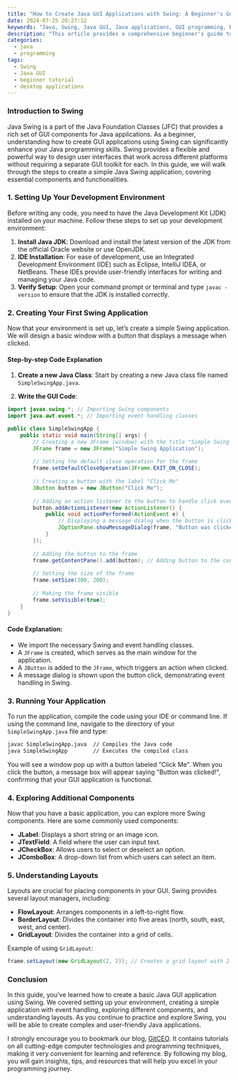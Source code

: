 ```yaml
---
title: "How to Create Java GUI Applications with Swing: A Beginner's Guide"
date: 2024-07-25 20:27:12
keywords: "Java, Swing, Java GUI, Java applications, GUI programming, beginner guide"
description: "This article provides a comprehensive beginner's guide to creating Java GUI applications using Swing. It covers the fundamentals of Swing, the steps to build your first GUI application, and includes numerous examples along with detailed explanations of each step. Learn how to create buttons, text fields, and various other components with complete code snippets. Enhance your Java programming skills and dive into GUI programming, understanding layouts, event handling, and best practices in GUI design with this extensive tutorial."
categories:
  - java
  - programming
tags:
  - Swing
  - Java GUI
  - beginner tutorial
  - desktop applications
---
```


### Introduction to Swing

Java Swing is a part of the Java Foundation Classes (JFC) that provides a rich set of GUI components for Java applications. As a beginner, understanding how to create GUI applications using Swing can significantly enhance your Java programming skills. Swing provides a flexible and powerful way to design user interfaces that work across different platforms without requiring a separate GUI toolkit for each. In this guide, we will walk through the steps to create a simple Java Swing application, covering essential components and functionalities.

<!-- more -->

### 1. Setting Up Your Development Environment

Before writing any code, you need to have the Java Development Kit (JDK) installed on your machine. Follow these steps to set up your development environment:

1. **Install Java JDK**: Download and install the latest version of the JDK from the official Oracle website or use OpenJDK.
2. **IDE Installation**: For ease of development, use an Integrated Development Environment (IDE) such as Eclipse, IntelliJ IDEA, or NetBeans. These IDEs provide user-friendly interfaces for writing and managing your Java code.
3. **Verify Setup**: Open your command prompt or terminal and type `javac -version` to ensure that the JDK is installed correctly.

### 2. Creating Your First Swing Application

Now that your environment is set up, let’s create a simple Swing application. We will design a basic window with a button that displays a message when clicked.

#### Step-by-step Code Explanation

1. **Create a new Java Class**: Start by creating a new Java class file named `SimpleSwingApp.java`.

2. **Write the GUI Code**:
```java
import javax.swing.*; // Importing Swing components
import java.awt.event.*; // Importing event handling classes

public class SimpleSwingApp {
    public static void main(String[] args) {
        // Creating a new JFrame (window) with the title "Simple Swing Application"
        JFrame frame = new JFrame("Simple Swing Application");
        
        // Setting the default close operation for the frame
        frame.setDefaultCloseOperation(JFrame.EXIT_ON_CLOSE);
        
        // Creating a button with the label "Click Me"
        JButton button = new JButton("Click Me");
        
        // Adding an action listener to the button to handle click events
        button.addActionListener(new ActionListener() {
            public void actionPerformed(ActionEvent e) {
                // Displaying a message dialog when the button is clicked
                JOptionPane.showMessageDialog(frame, "Button was clicked!");
            }
        });
        
        // Adding the button to the frame
        frame.getContentPane().add(button); // Adding button to the content pane of the frame
        
        // Setting the size of the frame
        frame.setSize(300, 200);
        
        // Making the frame visible
        frame.setVisible(true);
    }
}
```

#### Code Explanation:
- We import the necessary Swing and event handling classes.
- A `JFrame` is created, which serves as the main window for the application.
- A `JButton` is added to the `JFrame`, which triggers an action when clicked.
- A message dialog is shown upon the button click, demonstrating event handling in Swing.

### 3. Running Your Application

To run the application, compile the code using your IDE or command line. If using the command line, navigate to the directory of your `SimpleSwingApp.java` file and type:
```sh
javac SimpleSwingApp.java  // Compiles the Java code
java SimpleSwingApp        // Executes the compiled class
```

You will see a window pop up with a button labeled "Click Me". When you click the button, a message box will appear saying "Button was clicked!", confirming that your GUI application is functional.

### 4. Exploring Additional Components

Now that you have a basic application, you can explore more Swing components. Here are some commonly used components:

- **JLabel**: Displays a short string or an image icon.
- **JTextField**: A field where the user can input text.
- **JCheckBox**: Allows users to select or deselect an option.
- **JComboBox**: A drop-down list from which users can select an item.

### 5. Understanding Layouts

Layouts are crucial for placing components in your GUI. Swing provides several layout managers, including:

- **FlowLayout**: Arranges components in a left-to-right flow.
- **BorderLayout**: Divides the container into five areas (north, south, east, west, and center).
- **GridLayout**: Divides the container into a grid of cells.

Example of using `GridLayout`:
```java
frame.setLayout(new GridLayout(2, 2)); // Creates a grid layout with 2 rows and 2 columns
```

### Conclusion

In this guide, you’ve learned how to create a basic Java GUI application using Swing. We covered setting up your environment, creating a simple application with event handling, exploring different components, and understanding layouts. As you continue to practice and explore Swing, you will be able to create complex and user-friendly Java applications.

I strongly encourage you to bookmark our blog, [GitCEO](https://gitceo.com). It contains tutorials on all cutting-edge computer technologies and programming techniques, making it very convenient for learning and reference. By following my blog, you will gain insights, tips, and resources that will help you excel in your programming journey.